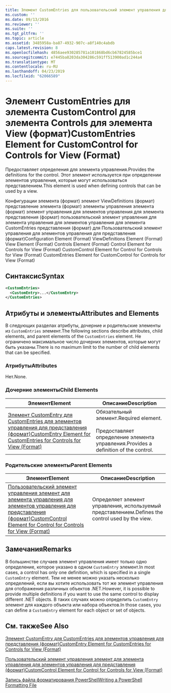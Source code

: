 ```yaml
---
title: Элемент CustomEntries для пользовательский элемент управления для элементов управления для представления (формат) | Документация Майкрософт
ms.custom: ''
ms.date: 09/13/2016
ms.reviewer: ''
ms.suite: ''
ms.tgt_pltfrm: ''
ms.topic: article
ms.assetid: 3485958a-ba87-4932-907c-a8f140c4abdb
caps.latest.revision: 8
ms.openlocfilehash: 4856aee930285781a101868bd6cb67824585bce1
ms.sourcegitcommit: e7445ba8203da304286c591ff513900ad1c244a4
ms.translationtype: MT
ms.contentlocale: ru-RU
ms.lasthandoff: 04/23/2019
ms.locfileid: "62066589"
---
```

# <a name="customentries-element-for-customcontrol-for-controls-for-view-format"></a><span data-ttu-id="43548-102">Элемент CustomEntries для элемента CustomControl для элемента Controls для элемента View (формат)</span><span class="sxs-lookup"><span data-stu-id="43548-102">CustomEntries Element for CustomControl for Controls for View (Format)</span></span>

<span data-ttu-id="43548-103">Предоставляет определения для элемента управления.</span><span class="sxs-lookup"><span data-stu-id="43548-103">Provides the definitions for the control.</span></span> <span data-ttu-id="43548-104">Этот элемент используется при определении элементов управления, которые могут использоваться представлением.</span><span class="sxs-lookup"><span data-stu-id="43548-104">This element is used when defining controls that can be used by a view.</span></span>

<span data-ttu-id="43548-105">Конфигурации элемента (формат) элемент ViewDefinitions (формат) представление элемента (формат) элементы управления элемента (формат) элемент управления для элементов управления для элемента представления (формат) пользовательский элемент управления для элемента управления для элементов управления для элемента CustomEntries представления (формат) для Пользовательский элемент управления для элементов управления для представления (формат)</span><span class="sxs-lookup"><span data-stu-id="43548-105">Configuration Element (Format) ViewDefinitions Element (Format) View Element (Format) Controls Element (Format) Control Element for Controls for View (Format) CustomControl Element for Control for Controls for View (Format) CustomEntries Element for CustomControl for Controls for View (Format)</span></span>

## <a name="syntax"></a><span data-ttu-id="43548-106">Синтаксис</span><span class="sxs-lookup"><span data-stu-id="43548-106">Syntax</span></span>

```xml
<CustomEntries>
  <CustomEntry>...</CustomEntry>
</CustomEntries>
```

## <a name="attributes-and-elements"></a><span data-ttu-id="43548-107">Атрибуты и элементы</span><span class="sxs-lookup"><span data-stu-id="43548-107">Attributes and Elements</span></span>

<span data-ttu-id="43548-108">В следующих разделах атрибуты, дочерние и родительские элементы из `CustomEntries` элемент.</span><span class="sxs-lookup"><span data-stu-id="43548-108">The following sections describe attributes, child elements, and parent elements of the `CustomEntries` element.</span></span> <span data-ttu-id="43548-109">Не ограничено максимальное число дочерних элементов, которые могут быть указаны.</span><span class="sxs-lookup"><span data-stu-id="43548-109">There is no maximum limit to the number of child elements that can be specified.</span></span>

### <a name="attributes"></a><span data-ttu-id="43548-110">Атрибуты</span><span class="sxs-lookup"><span data-stu-id="43548-110">Attributes</span></span>

<span data-ttu-id="43548-111">Нет.</span><span class="sxs-lookup"><span data-stu-id="43548-111">None.</span></span>

### <a name="child-elements"></a><span data-ttu-id="43548-112">Дочерние элементы</span><span class="sxs-lookup"><span data-stu-id="43548-112">Child Elements</span></span>

|<span data-ttu-id="43548-113">Элемент</span><span class="sxs-lookup"><span data-stu-id="43548-113">Element</span></span>|<span data-ttu-id="43548-114">Описание</span><span class="sxs-lookup"><span data-stu-id="43548-114">Description</span></span>|
|-------------|-----------------|
|[<span data-ttu-id="43548-115">Элемент CustomEntry для CustomEntries для элементов управления для представления (формат)</span><span class="sxs-lookup"><span data-stu-id="43548-115">CustomEntry Element for CustomEntries for Controls for View (Format)</span></span>](./customentry-element-for-customentries-for-controls-for-view-format.md)|<span data-ttu-id="43548-116">Обязательный элемент.</span><span class="sxs-lookup"><span data-stu-id="43548-116">Required element.</span></span><br /><br /> <span data-ttu-id="43548-117">Предоставляет определение элемента управления.</span><span class="sxs-lookup"><span data-stu-id="43548-117">Provides a definition of the control.</span></span>|

### <a name="parent-elements"></a><span data-ttu-id="43548-118">Родительские элементы</span><span class="sxs-lookup"><span data-stu-id="43548-118">Parent Elements</span></span>

|<span data-ttu-id="43548-119">Элемент</span><span class="sxs-lookup"><span data-stu-id="43548-119">Element</span></span>|<span data-ttu-id="43548-120">Описание</span><span class="sxs-lookup"><span data-stu-id="43548-120">Description</span></span>|
|-------------|-----------------|
|[<span data-ttu-id="43548-121">Пользовательский элемент управления элемент для элемента управления для элементов управления для представления (формат)</span><span class="sxs-lookup"><span data-stu-id="43548-121">CustomControl Element for Control for Controls for View (Format)</span></span>](./customcontrol-element-for-control-for-controls-for-view-format.md)|<span data-ttu-id="43548-122">Определяет элемент управления, используемый представлением.</span><span class="sxs-lookup"><span data-stu-id="43548-122">Defines the control used by the view.</span></span>|

## <a name="remarks"></a><span data-ttu-id="43548-123">Замечания</span><span class="sxs-lookup"><span data-stu-id="43548-123">Remarks</span></span>

<span data-ttu-id="43548-124">В большинстве случаев элемент управления имеет только одно определение, которое указано в одном `CustomEntry` элемент.</span><span class="sxs-lookup"><span data-stu-id="43548-124">In most cases, a control has only one definition, which is specified in a single `CustomEntry` element.</span></span> <span data-ttu-id="43548-125">Тем не менее можно указать несколько определений, если вы хотите использовать тот же элемент управления для отображения различных объектов .NET.</span><span class="sxs-lookup"><span data-stu-id="43548-125">However, it is possible to provide multiple definitions if you want to use the same control to display different .NET objects.</span></span> <span data-ttu-id="43548-126">В таких случаях можно определить `CustomEntry` элемент для каждого объекта или набора объектов.</span><span class="sxs-lookup"><span data-stu-id="43548-126">In those cases, you can define a `CustomEntry` element for each object or set of objects.</span></span>

## <a name="see-also"></a><span data-ttu-id="43548-127">См. также</span><span class="sxs-lookup"><span data-stu-id="43548-127">See Also</span></span>

[<span data-ttu-id="43548-128">Элемент CustomEntry для CustomEntries для элементов управления для представления (формат)</span><span class="sxs-lookup"><span data-stu-id="43548-128">CustomEntry Element for CustomEntries for Controls for View (Format)</span></span>](./customentry-element-for-customentries-for-controls-for-view-format.md)

[<span data-ttu-id="43548-129">Пользовательский элемент управления элемент для элемента управления для элементов управления для представления (формат)</span><span class="sxs-lookup"><span data-stu-id="43548-129">CustomControl Element for Control for Controls for View (Format)</span></span>](./customcontrol-element-for-control-for-controls-for-view-format.md)

[<span data-ttu-id="43548-130">Запись файла форматирования PowerShell</span><span class="sxs-lookup"><span data-stu-id="43548-130">Writing a PowerShell Formatting File</span></span>](./writing-a-powershell-formatting-file.md)
